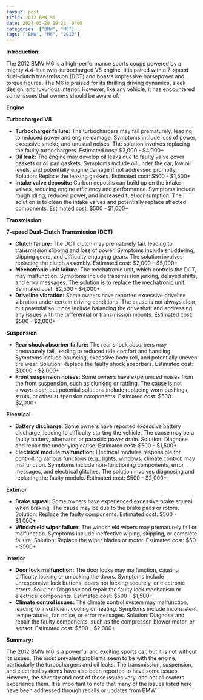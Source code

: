 ```yaml
---
layout: post
title: 2012 BMW M6
date: 2024-03-28 19:22 -0400
categories: ["BMW", "M6"]
tags: ["BMW", "M6", "2012"]
---
```

**Introduction:**

The 2012 BMW M6 is a high-performance sports coupe powered by a mighty 4.4-liter twin-turbocharged V8 engine. It is paired with a 7-speed dual-clutch transmission (DCT) and boasts impressive horsepower and torque figures. The M6 is praised for its thrilling driving dynamics, sleek design, and luxurious interior. However, like any vehicle, it has encountered some issues that owners should be aware of.

**Engine**

**Turbocharged V8**

* **Turbocharger failure:** The turbochargers may fail prematurely, leading to reduced power and engine damage. Symptoms include loss of power, excessive smoke, and unusual noises. The solution involves replacing the faulty turbochargers. Estimated cost: $2,000 - $4,000+
* **Oil leak:** The engine may develop oil leaks due to faulty valve cover gaskets or oil pan gaskets. Symptoms include oil under the car, low oil levels, and potentially engine damage if not addressed promptly. Solution: Replace the leaking gaskets. Estimated cost: $500 - $1,500+
* **Intake valve deposits:** Carbon deposits can build up on the intake valves, reducing engine efficiency and performance. Symptoms include rough idling, reduced power, and increased fuel consumption. The solution is to clean the intake valves and potentially replace affected components. Estimated cost: $500 - $1,000+

**Transmission**

**7-speed Dual-Clutch Transmission (DCT)**

* **Clutch failure:** The DCT clutch may prematurely fail, leading to transmission slipping and loss of power. Symptoms include shuddering, slipping gears, and difficulty engaging gears. The solution involves replacing the clutch assembly. Estimated cost: $2,000 - $5,000+
* **Mechatronic unit failure:** The mechatronic unit, which controls the DCT, may malfunction. Symptoms include transmission jerking, delayed shifts, and error messages. The solution is to replace the mechatronic unit. Estimated cost: $2,500 - $4,000+
* **Driveline vibration:** Some owners have reported excessive driveline vibration under certain driving conditions. The cause is not always clear, but potential solutions include balancing the driveshaft and addressing any issues with the differential or transmission mounts. Estimated cost: $500 - $2,000+

**Suspension**

* **Rear shock absorber failure:** The rear shock absorbers may prematurely fail, leading to reduced ride comfort and handling. Symptoms include bouncing, excessive body roll, and potentially uneven tire wear. Solution: Replace the faulty shock absorbers. Estimated cost: $1,000 - $2,000+
* **Front suspension noises:** Some owners have experienced noises from the front suspension, such as clunking or rattling. The cause is not always clear, but potential solutions include replacing worn bushings, struts, or other suspension components. Estimated cost: $500 - $2,000+

**Electrical**

* **Battery discharge:** Some owners have reported excessive battery discharge, leading to difficulty starting the vehicle. The cause may be a faulty battery, alternator, or parasitic power drain. Solution: Diagnose and repair the underlying cause. Estimated cost: $500 - $1,500+
* **Electrical module malfunction:** Electrical modules responsible for controlling various functions (e.g., lights, windows, climate control) may malfunction. Symptoms include non-functioning components, error messages, and electrical glitches. The solution involves diagnosing and replacing the faulty module. Estimated cost: $500 - $2,000+

**Exterior**

* **Brake squeal:** Some owners have experienced excessive brake squeal when braking. The cause may be due to the brake pads or rotors. Solution: Replace the faulty components. Estimated cost: $500 - $1,000+
* **Windshield wiper failure:** The windshield wipers may prematurely fail or malfunction. Symptoms include ineffective wiping, skipping, or complete failure. Solution: Replace the wiper blades or motor. Estimated cost: $50 - $500+

**Interior**

* **Door lock malfunction:** The door locks may malfunction, causing difficulty locking or unlocking the doors. Symptoms include unresponsive lock buttons, doors not locking securely, or electronic errors. Solution: Diagnose and repair the faulty lock mechanism or electrical components. Estimated cost: $500 - $1,500+
* **Climate control issues:** The climate control system may malfunction, leading to insufficient cooling or heating. Symptoms include inconsistent temperatures, fan noise, or error messages. Solution: Diagnose and repair the faulty components, such as the compressor, blower motor, or sensor. Estimated cost: $500 - $2,000+

**Summary:**

The 2012 BMW M6 is a powerful and exciting sports car, but it is not without its issues. The most prevalent problems seem to be with the engine, particularly the turbochargers and oil leaks. The transmission, suspension, and electrical systems have also been reported to have some issues. However, the severity and cost of these issues vary, and not all owners experience them. It is important to note that many of the issues listed here have been addressed through recalls or updates from BMW.
